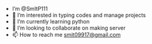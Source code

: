 - I’m @SmItP111
- 👀 I’m interested in typing codes and manage projects 
- 🌱 I’m currently learning python
- 💞️ I’m looking to collaborate on making server 
- 📫 How to reach me smit09917@gmail.com

<!---
SmItP111/SmItP111 is a ✨ special ✨ repository because its `README.md` (this file) appears on your GitHub profile.
You can click the Preview link to take a look at your changes.
--->

